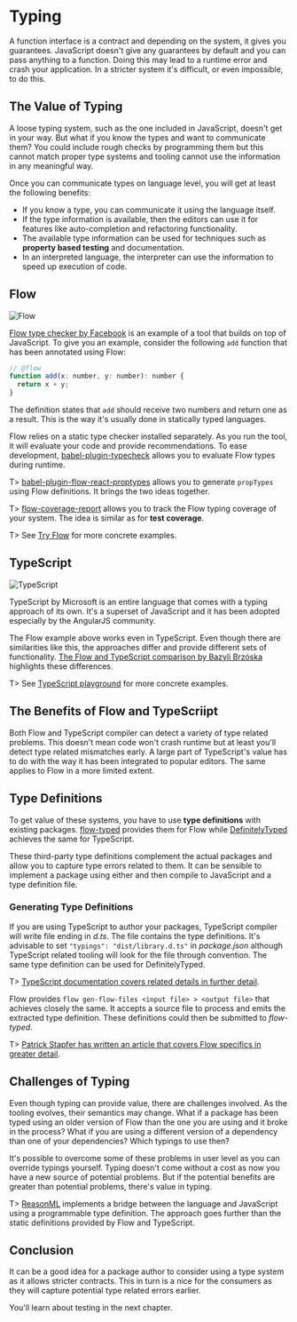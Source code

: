 # Typing

A function interface is a contract and depending on the system, it gives you guarantees. JavaScript doesn't give any guarantees by default and you can pass anything to a function. Doing this may lead to a runtime error and crash your application. In a stricter system it's difficult, or even impossible, to do this.

## The Value of Typing

A loose typing system, such as the one included in JavaScript, doesn't get in your way. But what if you know the types and want to communicate them? You could include rough checks by programming them but this cannot match proper type systems and tooling cannot use the information in any meaningful way.

Once you can communicate types on language level, you will get at least the following benefits:

* If you know a type, you can communicate it using the language itself.
* If the type information is available, then the editors can use it for features like auto-completion and refactoring functionality.
* The available type information can be used for techniques such as **property based testing** and documentation.
* In an interpreted language, the interpreter can use the information to speed up execution of code.

## Flow

![Flow](images/flow.png)

[Flow type checker by Facebook](https://flow.org/) is an example of a tool that builds on top of JavaScript. To give you an example, consider the following `add` function that has been annotated using Flow:

<!-- textlint-disable -->

```javascript
// @flow
function add(x: number, y: number): number {
  return x + y;
}
```

<!-- textlint-enable -->

The definition states that `add` should receive two numbers and return one as a result. This is the way it's usually done in statically typed languages.

Flow relies on a static type checker installed separately. As you run the tool, it will evaluate your code and provide recommendations. To ease development, [babel-plugin-typecheck](https://www.npmjs.com/package/babel-plugin-typecheck) allows you to evaluate Flow types during runtime.

T> [babel-plugin-flow-react-proptypes](https://www.npmjs.com/package/babel-plugin-flow-react-proptypes) allows you to generate `propTypes` using Flow definitions. It brings the two ideas together.

T> [flow-coverage-report](https://www.npmjs.com/package/flow-coverage-report) allows you to track the Flow typing coverage of your system. The idea is similar as for **test coverage**.

T> See [Try Flow](https://tryflow.org/) for more concrete examples.

## TypeScript

![TypeScript](images/typescript.png)

TypeScript by Microsoft is an entire language that comes with a typing approach of its own. It's a superset of JavaScript and it has been adopted especially by the AngularJS community.

The Flow example above works even in TypeScript. Even though there are similarities like this, the approaches differ and provide different sets of functionality. [The Flow and TypeScript comparison by Bazyli Brzóska](https://github.com/niieani/typescript-vs-flowtype) highlights these differences.

T> See [TypeScript playground](https://www.typescriptlang.org/play/index.html) for more concrete examples.

## The Benefits of Flow and TypeScriipt

Both Flow and TypeScript compiler can detect a variety of type related problems. This doesn't mean code won't crash runtime but at least you'll detect type related mismatches early. A large part of TypeScript's value has to do with the way it has been integrated to popular editors. The same applies to Flow in a more limited extent.

## Type Definitions

To get value of these systems, you have to use **type definitions** with existing packages. [flow-typed](https://github.com/flowtype/flow-typed) provides them for Flow while [DefinitelyTyped](http://definitelytyped.org/) achieves the same for TypeScript.

These third-party type definitions complement the actual packages and allow you to capture type errors related to them. It can be sensible to implement a package using either and then compile to JavaScript and a type definition file.

### Generating Type Definitions

If you are using TypeScript to author your packages, TypeScript compiler will write file ending in _d.ts_. The file contains the type definitions. It's advisable to set `"typings": "dist/library.d.ts"` in _package.json_ although TypeScript related tooling will look for the file through convention. The same type definition can be used for DefinitelyTyped.

T> [TypeScript documentation covers related details in further detail](https://www.typescriptlang.org/docs/handbook/declaration-files/publishing.html).

Flow provides `flow gen-flow-files <input file> > <output file>` that achieves closely the same. It accepts a source file to process and emits the extracted type definition. These definitions could then be submitted to _flow-typed_.

T> [Patrick Stapfer has written an article that covers Flow specifics in greater detail](https://medium.com/netscape/shipping-flowtype-definitions-in-npm-packages-c987917efb65).

## Challenges of Typing

Even though typing can provide value, there are challenges involved. As the tooling evolves, their semantics may change. What if a package has been typed using an older version of Flow than the one you are using and it broke in the process? What if you are using a different version of a dependency than one of your dependencies? Which typings to use then?

It's possible to overcome some of these problems in user level as you can override typings yourself. Typing doesn't come without a cost as now you have a new source of potential problems. But if the potential benefits are greater than potential problems, there's value in typing.

T> [ReasonML](https://reasonml.github.io/) implements a bridge between the language and JavaScript using a programmable type definition. The approach goes further than the static definitions provided by Flow and TypeScript.

## Conclusion

It can be a good idea for a package author to consider using a type system as it allows stricter contracts. This in turn is a nice for the consumers as they will capture potential type related errors earlier.

You'll learn about testing in the next chapter.
